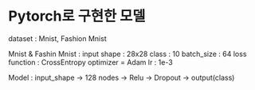 # Pytorch로 구현한 모델

dataset : Mnist, Fashion Mnist

Mnist & Fashin Mnist :
input shape : 28x28 
class : 10
batch_size : 64
loss function : CrossEntropy
optimizer = Adam
lr : 1e-3

Model :
input_shape -> 128 nodes -> Relu -> Dropout -> output(class)

